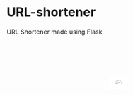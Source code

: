 # URL-shortener

URL Shortener made using Flask  

<h1 align="center"><img src = "" ></h1>
<p align="center">
<a href="https://twitter.com/rith_vik_7" target="blank"><img align="center" src="https://github.com/rith-vik-7/trash/blob/main/logo.png?raw=true" alt="rith_vik_7" height="30" width="40" /></a></p>
